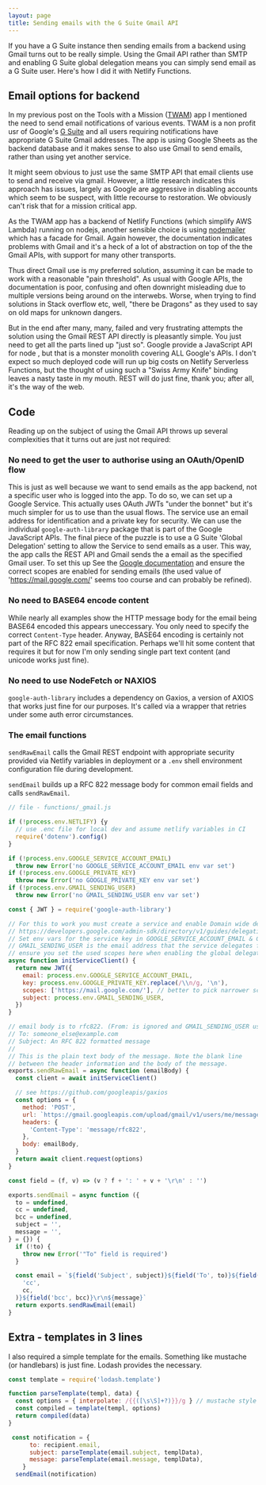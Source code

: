 ```yaml
---
layout: page
title: Sending emails with the G Suite Gmail API
---
```


<div class="message">
If you have a G Suite instance then sending emails from a backend using Gmail turns out to be really simple. Using the Gmail API rather than SMTP and enabling G Suite global delegation means you can simply send email as a G Suite user. Here's how I did it with Netlify Functions.
</div>

## Email options for backend

In my previous post on the Tools with a Mission ([TWAM](https://www.twam.uk/)) app I mentioned the need to send email notifications of various events. TWAM is a non profit usr of Google's [G Suite](https://gsuite.google.com/) and all users requiring notifications have appropriate G Suite Gmail addresses. The app is using Google Sheets as the backend database and it makes sense to also use Gmail to send emails, rather than using yet another service.

It might seem obvious to just use the same SMTP API that email clients use to send and receive via gmail. However, a little research indicates this approach has issues, largely as Google are aggressive in disabling accounts which seem to be suspect, with little recourse to restoration. We obviously can't risk that for a mission critical app.

As the TWAM app has a backend of Netlify Functions (which simplify AWS Lambda) running on nodejs, another sensible choice is using [nodemailer](https://nodemailer.com/about/) which has a facade for Gmail. Again however, the documentation indicates problems with Gmail and it's a heck of a lot of abstraction on top of the the Gmail APIs, with support for many other transports.

Thus direct Gmail use is my preferred solution, assuming it can be made to work with a reasonable "pain threshold". As usual with Google APIs, the documentation is poor, confusing and often downright misleading due to multiple versions being around on the interwebs. Worse, when trying to find solutions in Stack overflow etc, well, "there be Dragons" as they used to say on old maps for unknown dangers.

But in the end after many, many, failed and very frustrating attempts the solution using the Gmail REST API directly is pleasantly simple. You just need to get all the parts lined up "just so". Google provide a JavaScript API for node , but that is a monster monolith covering ALL Google's APIs. I don't expect so much deployed code will run up big costs on Netlify Serverless Functions, but the thought of using such a "Swiss Army Knife" binding leaves a nasty taste in my mouth. REST will do just fine, thank you; after all, it's the way of the web.

## Code

Reading up on the subject of using the Gmail API throws up several complexities that it turns out are just not required:

### No need to get the user to authorise using an OAuth/OpenID flow

This is just as well because we want to send emails as the app backend, not a specific user who is logged into the app. To do so, we can set up a Google Service. This actually uses OAuth JWTs "under the bonnet" but it's much simpler for us to use than the usual flows. The service use an email address for identification and a private key for security. We can use the individual `google-auth-library` package that is part of the Google JavaScript APIs. The final piece of the puzzle is to use a G Suite 'Global Delegation' setting to allow the Service to send emails as a user. This way, the app calls the REST API and Gmail sends the a email as the specified Gmail user. To set this up See the [Google documentation](https://developers.google.com/admin-sdk/directory/v1/guides/delegation) and ensure the correct scopes are enabled for sending emails (the used value of 'https://mail.google.com/' seems too course and can probably be refined).

### No need to BASE64 encode content

While nearly all examples show the HTTP message body for the email being BASE64 encoded this appears uneccessary. You only need to specify the correct `Content-Type` header. Anyway, BASE64 encoding is certainly not part of the RFC 822 email specification. Perhaps we'll hit some content that requires it but for now I'm only sending single part text content (and unicode works just fine).

### No need to use NodeFetch or NAXIOS

`google-auth-library` includes a dependency on Gaxios, a version of AXIOS that works just fine for our purposes. It's called via a wrapper that retries under some auth error circumstances.

### The email functions

`sendRawEmail` calls the Gmail REST endpoint with appropriate security provided via Netlify variables in deployment or a `.env` shell environment configuration file during development.

`sendEmail` builds up a RFC 822 message body for common email fields and calls `sendRawEmail`.

```javascript
// file - functions/_gmail.js

if (!process.env.NETLIFY) {y
  // use .enc file for local dev and assume netlify variables in CI
  require('dotenv').config()
}

if (!process.env.GOOGLE_SERVICE_ACCOUNT_EMAIL)
  throw new Error('no GOOGLE_SERVICE_ACCOUNT_EMAIL env var set')
if (!process.env.GOOGLE_PRIVATE_KEY)
  throw new Error('no GOOGLE_PRIVATE_KEY env var set')
if (!process.env.GMAIL_SENDING_USER)
  throw new Error('no GMAIL_SENDING_USER env var set')

const { JWT } = require('google-auth-library')

// For this to work you must create a service and enable Domain wide delegation for the service
// https://developers.google.com/admin-sdk/directory/v1/guides/delegation
// Set env vars for the service key in GOOGLE_SERVICE_ACCOUNT_EMAIL & GOOGLE_PRIVATE_KEY
// GMAIL_SENDING_USER is the email address that the service delegates for
// ensure you set the used scopes here when enabling the global delegation
async function initServiceClient() {
  return new JWT({
    email: process.env.GOOGLE_SERVICE_ACCOUNT_EMAIL,
    key: process.env.GOOGLE_PRIVATE_KEY.replace(/\\n/g, '\n'),
    scopes: ['https://mail.google.com/'], // better to pick narrower scopes
    subject: process.env.GMAIL_SENDING_USER,
  })
}

// email body is to rfc822. (From: is ignored and GMAIL_SENDING_USER used ) eg
// To: someone_else@example.com
// Subject: An RFC 822 formatted message
//
// This is the plain text body of the message. Note the blank line
// between the header information and the body of the message.
exports.sendRawEmail = async function (emailBody) {
  const client = await initServiceClient()

  // see https://github.com/googleapis/gaxios
  const options = {
    method: 'POST',
    url: `https://gmail.googleapis.com/upload/gmail/v1/users/me/messages/send`,
    headers: {
      'Content-Type': 'message/rfc822',
    },
    body: emailBody,
  }
  return await client.request(options)
}

const field = (f, v) => (v ? f + ': ' + v + '\r\n' : '')

exports.sendEmail = async function ({
  to = undefined,
  cc = undefined,
  bcc = undefined,
  subject = '',
  message = '',
} = {}) {
  if (!to) {
    throw new Error('"To" field is required')
  }

  const email = `${field('Subject', subject)}${field('To', to)}${field(
    'cc',
    cc,
  )}${field('bcc', bcc)}\r\n${message}`
  return exports.sendRawEmail(email)
}
```

## Extra - templates in 3 lines

I also required a simple template for the emails. Something like mustache (or handlebars) is just fine. Lodash provides the necessary.

```javascript
const template = require('lodash.template')

function parseTemplate(templ, data) {
  const options = { interpolate: /{{([\s\S]+?)}}/g } // mustache style
  const compiled = template(templ, options)
  return compiled(data)
}

 const notification = {
      to: recipient.email,
      subject: parseTemplate(email.subject, templData),
      message: parseTemplate(email.message, templData),
    }
  sendEmail(notification)
```
